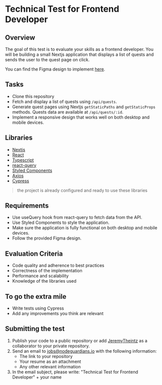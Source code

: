 # Technical Test for Frontend Developer

## Overview

The goal of this test is to evaluate your skills as a frontend developer. You will be building a small Nextjs application that displays a list of quests and sends the user to the quest page on click.

You can find the Figma design to implement [here](https://www.figma.com/file/NsOrfryi2VoVTmQCEM4vt3/Front-end-Application?node-id=0%3A1&t=66RyEXHpyshdytVl-1).

## Tasks

- Clone this repository
- Fetch and display a list of quests using `/api/quests`.
- Generate quest pages using Nextjs `getStaticPaths` and `getStaticProps` methods. Quests data are available at `/api/quests/:id`.
- Implement a responsive design that works well on both desktop and mobile devices.

## Libraries

- [Nextjs](https://nextjs.org/)
- [React](https://reactjs.org/)
- [Typescript](https://www.typescriptlang.org/)
- [react-query](https://react-query.tanstack.com/)
- [Styled Components](https://styled-components.com/)
- [Axios](https://axios-http.com/)
- [Cypress](https://www.cypress.io/)

> the project is already configured and ready to use these libraries

## Requirements

- Use useQuery hook from react-query to fetch data from the API.
- Use Styled Components to style the application.
- Make sure the application is fully functional on both desktop and mobile devices.
- Follow the provided Figma design.

## Evaluation Criteria

- Code quality and adherence to best practices
- Correctness of the implementation
- Performance and scalability
- Knowledge of the libraries used

## To go the extra mile

- Write tests using Cypress
- Add any improvements you think are relevant

## Submitting the test

1. Publish your code to a public repository or add [JeremyTheintz](https://github.com/JeremyTheintz) as a collaborator to your private repository.
2. Send an email to [jobs@nodeguardians.io](mailto:jobs@nodeguardians.io) with the following information:
   - The link to your repository
   - Your resume as an attachment
   - Any other relevant information
3. In the email subject, please write: "Technical Test for Frontend Developer" + your name
